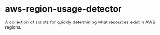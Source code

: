 # aws-region-usage-detector

A collection of scripts for quickly determining what resources exist in AWS regions.
